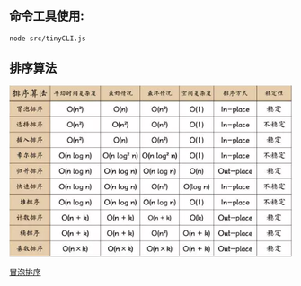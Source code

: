 ## 命令工具使用:
```
node src/tinyCLI.js
```
## 排序算法
![bigO](https://raw.githubusercontent.com/KyleLan329/algorithmNote/master/bigO.png "bigO")

[冒泡排序](https://github.com/KyleLan329/algorithmNote/blob/master/sort/Bubble_Sort.js)
